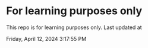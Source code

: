 # For learning purposes only
This repo is for learning purposes only.
Last updated at

Friday, April 12, 2024 3:17:55 PM


